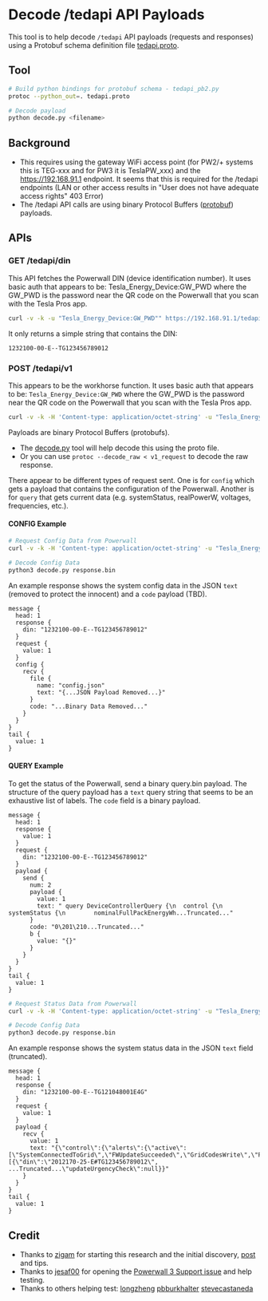 # Decode /tedapi API Payloads

This tool is to help decode `/tedapi` API payloads (requests and responses) using a Protobuf schema definition file [tedapi.proto](tedapi.proto).

## Tool

```bash
# Build python bindings for protobuf schema - tedapi_pb2.py
protoc --python_out=. tedapi.proto

# Decode payload
python decode.py <filename>
```

## Background

* This requires using the gateway WiFi access point (for PW2/+ systems this is TEG-xxx and for PW3 it is TeslaPW_xxx) and the https://192.168.91.1 endpoint. It seems that this is required for the /tedapi endpoints (LAN or other access results in "User does not have adequate access rights" 403 Error)
* The /tedapi API calls are using binary Protocol Buffers ([protobuf](https://protobuf.dev/)) payloads.

## APIs

### GET /tedapi/din

This API fetches the Powerwall DIN (device identification number). It uses basic auth that appears to be: Tesla_Energy_Device:GW_PWD where the GW_PWD is the password near the QR code on the Powerwall that you scan with the Tesla Pros app.

```bash
curl -v -k -u "Tesla_Energy_Device:GW_PWD"" https://192.168.91.1/tedapi/din
```

It only returns a simple string that contains the DIN:

```
1232100-00-E--TG123456789012
```

### POST /tedapi/v1

This appears to be the workhorse function. It uses basic auth that appears to be: `Tesla_Energy_Device:GW_PWD` where the GW_PWD is the password near the QR code on the Powerwall that you scan with the Tesla Pros app.

```bash
curl -v -k -H 'Content-type: application/octet-string' -u "Tesla_Energy_Device:GW_PWD" --data-binary @request.bin https://192.168.91.1/tedapi/v1
```

Payloads are binary Protocol Buffers (protobufs). 

* The [decode.py](decode.py) tool will help decode this using the proto file.
* Or you can use `protoc --decode_raw < v1_request` to decode the raw response.

There appear to be different types of request sent. One is for `config` which gets a payload that contains the configuration of the Powerwall. Another is for `query` that gets current data (e.g. systemStatus, realPowerW, voltages, frequencies, etc.).

#### CONFIG Example

```bash
# Request Config Data from Powerwall
curl -v -k -H 'Content-type: application/octet-string' -u "Tesla_Energy_Device:GW_PWD" --data-binary @request.bin https://192.168.91.1/tedapi/v1 > response.bin

# Decode Config Data
python3 decode.py response.bin
```

An example response shows the system config data in the JSON `text` (removed to protect the innocent) and a `code` payload (TBD).

```
message {
  head: 1
  response {
    din: "1232100-00-E--TG123456789012"
  }
  request {
    value: 1
  }
  config {
    recv {
      file {
        name: "config.json"
        text: "{...JSON Payload Removed...}"
      }
      code: "...Binary Data Removed..."
    }
  }
}
tail {
  value: 1
}
```

#### QUERY Example

To get the status of the Powerwall, send a binary query.bin payload. The structure of the query payload has a `text` query string that seems to be an exhaustive list of labels.  The `code` field is a binary payload.

```
message {
  head: 1
  response {
    value: 1
  }
  request {
    din: "1232100-00-E--TG123456789012"
  }
  payload {
    send {
      num: 2
      payload {
        value: 1
        text: " query DeviceControllerQuery {\n  control {\n    systemStatus {\n        nominalFullPackEnergyWh...Truncated..."
      }
      code: "0\201\210...Truncated..."
      b {
        value: "{}"
      }
    }
  }
}
tail {
  value: 1
}

```

```bash
# Request Status Data from Powerwall
curl -v -k -H 'Content-type: application/octet-string' -u "Tesla_Energy_Device:GW_PWD" --data-binary @query.bin https://192.168.91.1/tedapi/v1 > response.bin

# Decode Config Data
python3 decode.py response.bin
```

An example response shows the system status data in the JSON `text` field (truncated).

```
message {
  head: 1
  response {
    din: "1232100-00-E--TG121048001E4G"
  }
  request {
    value: 1
  }
  payload {
    recv {
      value: 1
      text: "{\"control\":{\"alerts\":{\"active\":[\"SystemConnectedToGrid\",\"FWUpdateSucceeded\",\"GridCodesWrite\",\"PodCommissionTime\"]},\"batteryBlocks\":[{\"din\":\"2012170-25-E#TG123456789012\", ...Truncated...\"updateUrgencyCheck\":null}}"
    }
  }
}
tail {
  value: 1
}
```


## Credit

* Thanks to [zigam](https://github.com/zigam) for starting this research and the initial discovery, [post](https://github.com/jrester/tesla_powerwall/issues/20#issuecomment-1810848383) and tips.
* Thanks to [jesaf00](https://github.com/jesaf00) for opening the [Powerwall 3 Support issue](https://github.com/jasonacox/Powerwall-Dashboard/issues/387) and help testing.
* Thanks to others helping test: [longzheng](https://github.com/longzheng) [pbburkhalter](https://github.com/pbburkhalter) [stevecastaneda](https://github.com/stevecastaneda) 
